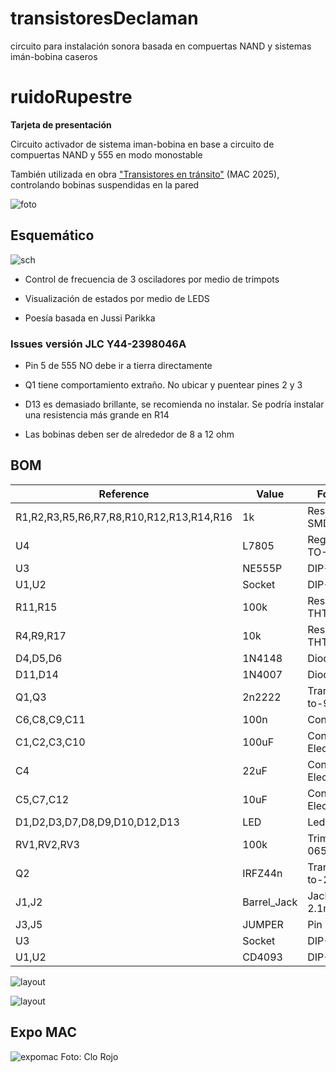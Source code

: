 # transistoresDeclaman
circuito para instalación sonora basada en compuertas NAND y sistemas imán-bobina caseros

# ruidoRupestre

**Tarjeta de presentación**

Circuito activador de sistema iman-bobina en base a circuito de compuertas NAND y 555 en modo monostable

También utilizada en obra ["Transistores en tránsito"](https://misaa.cc/projects/transistoresentransito.html) (MAC 2025), controlando bobinas suspendidas en la pared

![foto](./front.jpg)

## Esquemático

![sch](./sch.png)

- Control de frecuencia de 3 osciladores por medio de trimpots

- Visualización de estados por medio de LEDS

- Poesía basada en Jussi Parikka

### Issues versión JLC Y44-2398046A 

- Pin 5 de 555 NO debe ir a tierra directamente

- Q1 tiene comportamiento extraño. No ubicar y puentear pines 2 y 3

- D13 es demasiado brillante, se recomienda no instalar. Se podría instalar una resistencia más grande en R14

- Las bobinas deben ser de alrededor de 8 a 12 ohm


## BOM

| Reference                                | Value       | Footprint                 | Qty |
|------------------------------------------|-------------|---------------------------|-----|
| R1,R2,R3,R5,R6,R7,R8,R10,R12,R13,R14,R16 | 1k          | Resistencia SMD 0805      |  12 |
| U4                                       | L7805       | Regulador TO-252          |   1 |
| U3                                       | NE555P      | DIP-8                     |   1 |
| U1,U2                                    | Socket      | DIP-14                    |   2 |
| R11,R15                                  | 100k        | Resistencia THT           |   2 |
| R4,R9,R17                                | 10k         | Resistencia THT           |   3 |
| D4,D5,D6                                 | 1N4148      | Diodo                     |   3 |
| D11,D14                                  | 1N4007      | Diodo                     |   2 |
| Q1,Q3                                    | 2n2222      | Transistor to-92          |   2 |
| C6,C8,C9,C11                             | 100n        | Condensador               |   4 |
| C1,C2,C3,C10                             | 100uF       | Condensador Electrolítico |   4 |
| C4                                       | 22uF        | Condensador Electrolítico |   1 |
| C5,C7,C12                                | 10uF        | Condensador Electrolítico |   3 |
| D1,D2,D3,D7,D8,D9,D10,D12,D13            | LED         | Led 3mm                   |   9 |
| RV1,RV2,RV3                              | 100k        | Trim RM-065               |   3 |
| Q2                                       | IRFZ44n     | Transistor to-220         |   1 |
| J1,J2                                    | Barrel_Jack | Jack DC 2.1mm             |   2 |
| J3,J5                                    | JUMPER      | Pin header 2              |   2 |
| U3                                       | Socket      | DIP-8                     |   1 |
| U1,U2                                    | CD4093      | DIP-14                    |   2 |

![layout](layout_front.png)

![layout](layout_back.png)

## Expo MAC

![expomac](https://misaa.cc/img/projects/tent4.jpg)
Foto: Clo Rojo